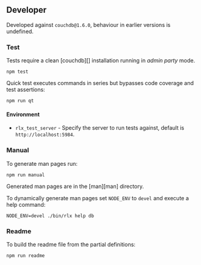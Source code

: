 ## Developer

Developed against `couchdb@1.6.0`, behaviour in earlier versions is undefined.

### Test

Tests require a clean [couchdb][] installation running in *admin party* mode.

```
npm test
```

Quick test executes commands in series but bypasses code coverage and test assertions:

```
npm run qt
```

#### Environment

* `rlx_test_server` - Specify the server to run tests against, default is `http://localhost:5984`.

### Manual

To generate man pages run:

```
npm run manual
```

Generated man pages are in the [man][man] directory.

To dynamically generate man pages set `NODE_ENV` to `devel` and execute a help command:

```
NODE_ENV=devel ./bin/rlx help db
```

### Readme

To build the readme file from the partial definitions:

```
npm run readme
```
